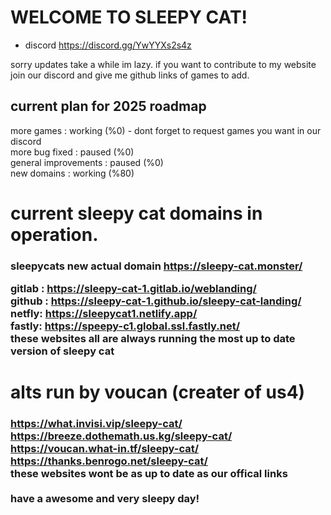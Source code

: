  # WELCOME TO SLEEPY CAT!<br>

- discord https://discord.gg/YwYYXs2s4z 

sorry updates take a while im lazy. if you want to contribute to my website join our discord and give me github links of games to add.<br>


## current plan for 2025 roadmap<br>
more games : working (%0) - dont forget to request games you want in our discord <br>
more bug fixed : paused (%0) <br>
general improvements :  paused (%0)<br>
new domains : working (%80)<br>
# current sleepy cat domains in operation.<br>
<h3>
sleepycats new actual domain 
<a href="https://sleepy-cat.monster/">https://sleepy-cat.monster/</a><br>

gitlab : <a href="https://sleepy-cat-1.gitlab.io/weblanding/">https://sleepy-cat-1.gitlab.io/weblanding/</a><br>
github : <a href="https://sleepy-cat-1.github.io/sleepy-cat-landing/">https://sleepy-cat-1.github.io/sleepy-cat-landing/</a><br>
netfly: <a href="https://sleepycat1.netlify.app/">https://sleepycat1.netlify.app/</a><br>
fastly: <a href="https://speepy-c1.global.ssl.fastly.net/">https://speepy-c1.global.ssl.fastly.net/</a><br>
these websites all are always running the most up to date version of sleepy cat

# alts run by voucan (creater of us4)
<h3>
<a href="https://what.invisi.vip/sleepy-cat/">https://what.invisi.vip/sleepy-cat/</a><br>
<a href="https://breeze.dothemath.us.kg/sleepy-cat/">https://breeze.dothemath.us.kg/sleepy-cat/</a><br>
<a href="https://voucan.what-in.tf/sleepy-cat/">https://voucan.what-in.tf/sleepy-cat/</a><br>
<a href="https://thanks.benrogo.net/sleepy-cat/">https://thanks.benrogo.net/sleepy-cat/</a><br>
these websites wont be as up to date as our offical links<br>
<br>have a awesome and very sleepy day!<br>

